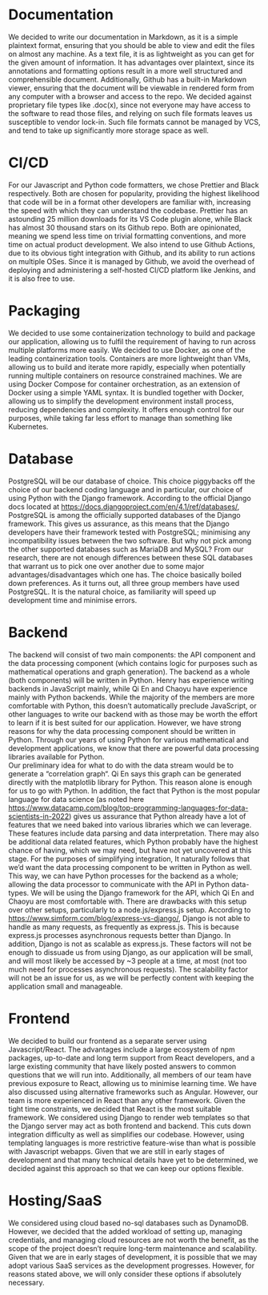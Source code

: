 # Documentation
We decided to write our documentation in Markdown, as it is a simple plaintext format, ensuring that you should be able to view and edit the files on almost any machine. As a text file, it is as lightweight as you can get for the given amount of information.
It has advantages over plaintext, since its annotations and formatting options result in a more well structured and comprehensible document. Additionally, Github has a built-in Markdown viewer, ensuring that the document will be viewable in rendered form from any computer with a browser and access to the repo.
We decided against proprietary file types like .doc(x), since not everyone may have access to the software to read those files, and relying on such file formats leaves us susceptible to vendor lock-in. Such file formats cannot be managed by VCS, and tend to take up significantly more storage space as well.
# CI/CD
For our Javascript and Python code formatters, we chose Prettier and Black respectively. Both are chosen for popularity, providing the highest likelihood that code will be in a format other developers are familiar with, increasing the speed with which they can understand the codebase. Prettier has an astounding 25 million downloads for its VS Code plugin alone, while Black has almost 30 thousand stars on its Github repo. Both are opinionated, meaning we spend less time on trivial formatting conventions, and more time on actual product development.
We also intend to use Github Actions, due to its obvious tight integration with Github, and its ability to run actions on multiple OSes. Since it is managed by Github, we avoid the overhead of deploying and administering a self-hosted CI/CD platform like Jenkins, and it is also free to use.
# Packaging
We decided to use some containerization technology to build and package our application, allowing us to fulfil the requirement of having to run across multiple platforms more easily. We decided to use Docker, as one of the leading containerization tools. Containers are more lightweight than VMs, allowing us to build and iterate more rapidly, especially when potentially running multiple containers on resource constrained machines.
We are using Docker Compose for container orchestration, as an extension of Docker using a simple YAML syntax. It is bundled together with Docker, allowing us to simplify the development environment install process, reducing dependencies and complexity. It offers enough control for our purposes, while taking far less effort to manage than something like Kubernetes.
# Database
PostgreSQL will be our database of choice.  This choice piggybacks off the choice of our backend coding language and in particular, our choice of using Python with the Django framework.
According to the official Django docs located at https://docs.djangoproject.com/en/4.1/ref/databases/, PostgreSQL is among the officially supported databases of the Django framework.  This gives us assurance, as this means that the Django developers have their framework tested with PostgreSQL; minimising any incompatibility issues between the two software.
But why not pick among the other supported databases such as MariaDB and MySQL?  From our research,  there are not enough differences between these SQL databases that warrant us to pick one over another due to some major advantages/disadvantages which one has.  The choice basically boiled down preferences.
As it turns out, all three group members have used PostgreSQL.  It is the natural choice, as familiarity will speed up development time and minimise errors.
# Backend
The backend will consist of two main components: the API component and the data processing component (which contains logic for purposes such as mathematical operations and graph generation).  The backend as a whole (both components) will be written in Python.
Henry has experience writing backends in JavaScript mainly, while Qi En and Chaoyu have experience mainly with Python backends.  While the majority of the members are more comfortable with Python, this doesn’t automatically preclude JavaScript, or other languages to write our backend with as those may be worth the effort to learn if it is best suited for our application.
However, we have strong reasons for why the data processing component should be written in Python.  Through our years of using Python for various mathematical and development applications, we know that there are powerful data processing libraries available for Python.  
Our preliminary idea for what to do with the data stream would be to generate a “correlation graph“.  Qi En says this graph can be generated directly with the matplotlib library for Python.  This reason alone is enough for us to go with Python.  In addition, the fact that Python is the most popular language for data science (as noted here https://www.datacamp.com/blog/top-programming-languages-for-data-scientists-in-2022) gives us assurance that Python already have a lot of features that we need baked into various libraries which we can leverage.  These features include data parsing and data interpretation.  There may also be additional data related features, which Python probably have the highest chance of having, which we may need, but have not yet uncovered at this stage.
For the purposes of simplifying integration, It naturally follows that we’d want the data processing component to be written in Python as well.  This way, we can have Python processes for the backend as a whole; allowing the data processor to communicate with the API in Python data-types.
We will be using the Django framework for the API, which Qi En and Chaoyu are most comfortable with.  There are drawbacks with this setup over other setups, particularly to a node.js/express.js setup.  According to https://www.simform.com/blog/express-vs-django/, Django is not able to handle as many requests, as frequently as express.js.  This is because express.js processes asynchronous requests better than Django.  In addition, Django is not as scalable as express.js.
These factors will not be enough to dissuade us from using Django, as our application will be small, and will most likely be accessed by ~3 people at a time, at most (not too much need for processes asynchronous requests).  The scalability factor will not be an issue for us, as we will be perfectly content with keeping the application small and manageable.
# Frontend
We decided to build our frontend as a separate server using Javascript/React. The advantages include a large ecosystem of npm packages, up-to-date and long term support from React developers, and a large existing community that have likely posted answers to common questions that we will run into. Additionally, all members of our team have previous exposure to React, allowing us to minimise learning time.
We have also discussed using alternative frameworks such as Angular. However, our team is more experienced in React than any other framework. Given the tight time constraints, we decided that React is the most suitable framework.
We considered using Django to render web templates so that the Django server may act as both frontend and backend. This cuts down integration difficulty as well as simplifies our codebase. However, using templating languages is more restrictive feature-wise than what is possible with Javascript webapps. Given that we are still in early stages of development and that many technical details have yet to be determined, we decided against this approach so that we can keep our options flexible.
# Hosting/SaaS
We considered using cloud based no-sql databases such as DynamoDB. However, we decided that the added workload of setting up, managing credentials, and managing cloud resources are not worth the benefit, as the scope of the project doesn’t require long-term maintenance and scalability.
Given that we are in early stages of development, it is possible that we may adopt various SaaS services as the development progresses. However, for reasons stated above, we will only consider these options if absolutely necessary.
